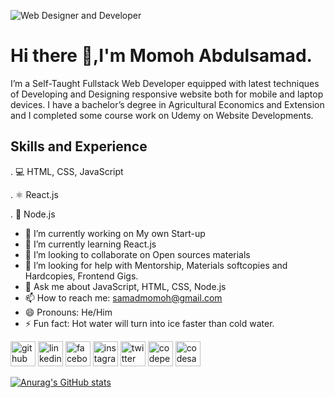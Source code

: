 ![Web Designer and Developer ](https://images.unsplash.com/photo-1488590528505-98d2b5aba04b?ixlib=rb-1.2.1&ixid=MnwxMjA3fDB8MHxzZWFyY2h8MTJ8fGNvZGUlMjBiYW5uZXJzfGVufDB8fDB8fA%3D%3D&auto=format&fit=crop&w=500&q=60)

# Hi there 👋,I'm Momoh Abdulsamad. 
I’m a Self-Taught Fullstack Web Developer equipped with latest techniques of Developing and Designing responsive website both for mobile and laptop devices. I have a bachelor’s degree in Agricultural Economics and Extension and I completed some course work on Udemy on Website Developments.

## Skills and Experience
. 💻 HTML, CSS, JavaScript

. ⚛ React.js

. 🍃 Node.js

 
- 🔭 I’m currently working on My own Start-up 
- 🌱 I’m currently learning React.js 
- 👯 I’m looking to collaborate on Open sources materials 
- 🤔 I’m looking for help with Mentorship, Materials softcopies and Hardcopies, Frontend Gigs. 
- 💬 Ask me about JavaScript, HTML, CSS, Node.js 
- 📫 How to reach me: samadmomoh@gmail.com 
- 😄 Pronouns: He/Him 
- ⚡ Fun fact: Hot water will turn into ice faster than cold water. 


[<img src='https://cdn.jsdelivr.net/npm/simple-icons@3.0.1/icons/github.svg' alt='github' height='40'>](https://github.com/Samadeen)  [<img src='https://cdn.jsdelivr.net/npm/simple-icons@3.0.1/icons/linkedin.svg' alt='linkedin' height='40'>](https://www.linkedin.com/in/Momohabdulsamd/)  [<img src='https://cdn.jsdelivr.net/npm/simple-icons@3.0.1/icons/facebook.svg' alt='facebook' height='40'>](https://www.facebook.com/ibnmomoh)  [<img src='https://cdn.jsdelivr.net/npm/simple-icons@3.0.1/icons/instagram.svg' alt='instagram' height='40'>](https://www.instagram.com/ibn_momoh/)  [<img src='https://cdn.jsdelivr.net/npm/simple-icons@3.0.1/icons/twitter.svg' alt='twitter' height='40'>](https://twitter.com/)  [<img src='https://cdn.jsdelivr.net/npm/simple-icons@3.0.1/icons/codepen.svg' alt='codepen' height='40'>](https://codepen.io/ibn_momoh)  [<img src='https://cdn.jsdelivr.net/npm/simple-icons@3.0.1/icons/codesandbox.svg' alt='codesandbox' height='40'>](https://codesandbox.io/u/samadeen) 

[![Anurag's GitHub stats](https://github-readme-stats.vercel.app/api?username=samadeen)](https://github.com/samadeen/github-readme-stats)
